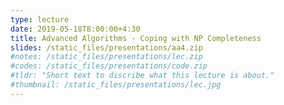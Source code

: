 ```yaml
---
type: lecture
date: 2019-05-18T8:00:00+4:30
title: Advanced Algorithms - Coping with NP Completeness
slides: /static_files/presentations/aa4.zip
#notes: /static_files/presentations/lec.zip
#codes: /static_files/presentations/code.zip
#tldr: "Short text to discribe what this lecture is about."
#thumbnail: /static_files/presentations/lec.jpg
---
```

